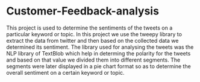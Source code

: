 # Customer-Feedback-analysis
This project is used to determine the sentiments of the tweets on a particular keyword or topic. In this project we use the tweepy library to extract the data from twitter and then based on the collected data we determined its sentiment. The library used for analysing the tweets was the NLP library of TextBlob which help in determing the polarity for the tweets and based on that value we divided them into different segments. The segments were later displayed in a pie chart format so as to determine the overall sentiment on a certain keyword or topic.
